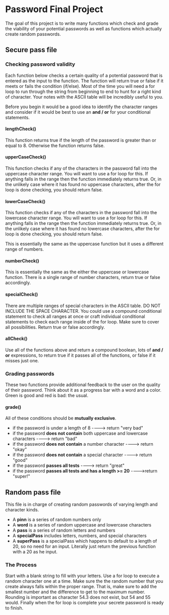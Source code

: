 # Password Final Project
The goal of this project is to write many functions which check and grade the viability of your potential passwords as well as functions which actually create random passwords.

## Secure pass file

### Checking password validity
Each function below checks a certain quality of a potential password that is entered as the input to the function.  The function will return true or false if it meets or fails the condition (if/else).  Most of the time you will need a for loop to run through the string from beginning to end to hunt for a right kind of character.  Your notes with the ASCII table will be incredibly useful to you.

Before you begin it would be a good idea to identify the character ranges and consider if it would be best to use an **and / or** for your conditional statements.

#### lengthCheck()
This function returns true if the length of the password is greater than or equal to 8.  Otherwise the function returns false.

#### upperCaseCheck()
This function checks if any of the characters in the password fall into the uppercase character range.  You will want to use a for loop for this.  If anything falls in the range then the function immediately returns true.  Or, in the unlikely case where it has found no uppercase characters, after the for loop is done checking, you should return false.

#### lowerCaseCheck()
This function checks if any of the characters in the password fall into the lowercase character range.  You will want to use a for loop for this.  If anything falls in the range then the function immediately returns true.  Or, in the unlikely case where it has found no lowercase characters, after the for loop is done checking, you should return false.

This is essentially the same as the uppercase function but it uses a different range of numbers.

#### numberCheck()
This is essentially the same as the either the uppercase or lowercase function.  There is a single range of number characters, return true or false accordingly.

#### specialCheck()
There are multiple ranges of special characters in the ASCII table.  DO NOT INCLUDE THE SPACE CHARACTER.  You could use a compound conditional statement to check all ranges at once or craft individual conditional statements to check each range inside of the for loop.  Make sure to cover all possibilities.  Return true or false accordingly.

#### allCheck()
Use all of the functions above and return a compound boolean, lots of **and / or** expressions, to return true if it passes all of the functions, or false if it misses just one.

### Grading passwords
These two functions provide additional feedback to the user on the quality of their password.  Think about it as a progress bar with a word and a color.  Green is good and red is bad: the usual.

#### grade()
All of these conditions should be **mutually exclusive**.
-  if the password is under a length of 8 ----> return "very bad"
-  if the password **does not contain** both uppercase and lowercase characters ----> return "bad"
-  if the password **does not contain** a number character ----> return "okay"
-  if the password **does not contain** a special character ----> return "good"
-  if the password **passes all tests** ----> return "great"
-  if the password **passes all tests and has a length >= 20** ---->return "super!"

## Random pass file
This file is in charge of creating random passwords of varying length and character kinds.
-  A **pinn** is a series of random numbers only
-  A **word** is a series of random uppercase and lowercase characters
-  A **pass** is a series of random letters and numbers
-  A **specialPass** includes letters, numbers, and special characters
-  A **superPass** is a specialPass which happens to default to a length of 20, so no need for an input.  Literally just return the previous function with a 20 as he input.

### The Process
Start with a blank string to fill with your letters.  Use a for loop to execute a random character one at a time.  Make sure the the random number that you create always falls within the proper range.  That is, make sure to add the smallest number and the difference to get to the maximum number.  Rounding is important as character 54.3 does not exist, but 54 and 55 would.  Finally when the for loop is complete your secrete password is ready to finish.
